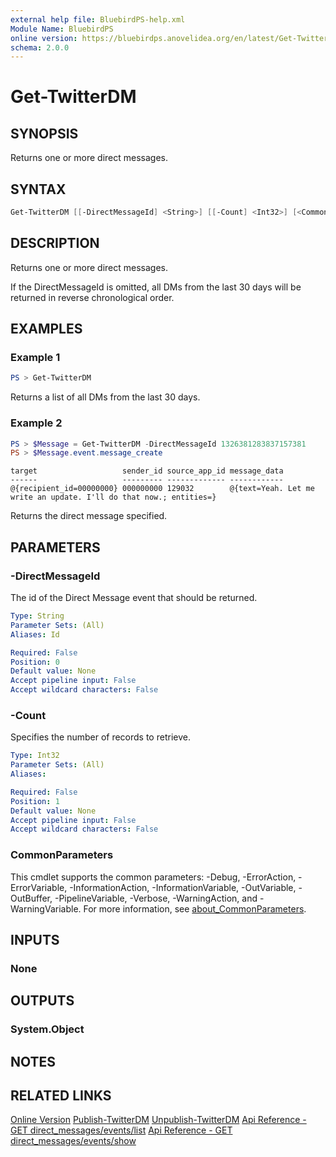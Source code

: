 ```yaml
---
external help file: BluebirdPS-help.xml
Module Name: BluebirdPS
online version: https://bluebirdps.anovelidea.org/en/latest/Get-TwitterDM
schema: 2.0.0
---
```


# Get-TwitterDM

## SYNOPSIS

Returns one or more direct messages.

## SYNTAX

```powershell
Get-TwitterDM [[-DirectMessageId] <String>] [[-Count] <Int32>] [<CommonParameters>]
```

## DESCRIPTION

Returns one or more direct messages.

If the DirectMessageId is omitted, all DMs from the last 30 days will be returned in reverse chronological order.

## EXAMPLES

### Example 1

```powershell
PS > Get-TwitterDM
```

Returns a list of all DMs from the last 30 days.

### Example 2

```powershell
PS > $Message = Get-TwitterDM -DirectMessageId 1326381283837157381
PS > $Message.event.message_create
```

```console
target                   sender_id source_app_id message_data
------                   --------- ------------- ------------
@{recipient_id=00000000} 000000000 129032        @{text=Yeah. Let me write an update. I'll do that now.; entities=}

```

Returns the direct message specified.

## PARAMETERS

### -DirectMessageId

The id of the Direct Message event that should be returned.

```yaml
Type: String
Parameter Sets: (All)
Aliases: Id

Required: False
Position: 0
Default value: None
Accept pipeline input: False
Accept wildcard characters: False
```

### -Count

Specifies the number of records to retrieve.

```yaml
Type: Int32
Parameter Sets: (All)
Aliases:

Required: False
Position: 1
Default value: None
Accept pipeline input: False
Accept wildcard characters: False
```

### CommonParameters

This cmdlet supports the common parameters: -Debug, -ErrorAction, -ErrorVariable, -InformationAction, -InformationVariable, -OutVariable, -OutBuffer, -PipelineVariable, -Verbose, -WarningAction, and -WarningVariable. For more information, see [about_CommonParameters](http://go.microsoft.com/fwlink/?LinkID=113216).

## INPUTS

### None

## OUTPUTS

### System.Object

## NOTES

## RELATED LINKS

[Online Version](https://bluebirdps.anovelidea.org/en/latest/Get-TwitterDM)
[Publish-TwitterDM](https://bluebirdps.anovelidea.org/en/latest/Publish-TwitterDM)
[Unpublish-TwitterDM](https://bluebirdps.anovelidea.org/en/latest/Unpublish-TwitterDM)
[Api Reference - GET direct_messages/events/list](https://developer.twitter.com/en/docs/twitter-api/v1/direct-messages/sending-and-receiving/api-reference/list-events)
[Api Reference - GET direct_messages/events/show](https://developer.twitter.com/en/docs/twitter-api/v1/direct-messages/sending-and-receiving/api-reference/get-event)
